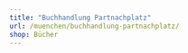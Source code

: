 ```yaml
---
title: "Buchhandlung Partnachplatz"
url: /muenchen/buchhandlung-partnachplatz/
shop: Bücher
---
```


